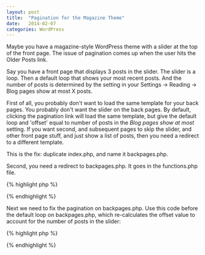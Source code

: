 ```yaml
---
layout: post
title:  "Pagination for the Magazine Theme"
date:   2014-02-07
categories: WordPress
---
```


Maybe you have a magazine-style WordPress theme with a slider at the top of the front page. The issue of pagination comes up when the user hits the Older Posts link.

Say you have a front page that displays 3 posts in the slider. The slider is a loop. Then a default loop that shows your most recent posts. And the number of posts is determined by the setting in your Settings -> Reading -> Blog pages show at most X posts. 

First of all, you probably don't want to load the same template for your back pages. You probably don't want the slider on the back pages. By default, clicking the pagination link will load the same template, but give the default loop and 'offset' equal to number of posts in the _Blog pages show at most_ setting. If you want second, and subsequent pages to skip the slider, and other front page stuff, and just show a list of posts, then you need a redirect to a different template.   

This is the fix: duplicate index.php, and name it backpages.php.  

Second, you need a redirect to backpages.php. It goes in the functions.php file. 

{% highlight php %}
<?php
function our_template_redirect() {
    if ( (is_home()) && ( is_paged('2') ) ):
        include (get_stylesheet_directory() . '/backpages.php');
        exit;
    endif;
}
add_action( 'template_redirect', 'our_template_redirect' );
?>
{% endhighlight %}

Next we need to fix the pagination on backpages.php. Use this code before the default loop on backpages.php, which re-calculates the offset value to account for the number of posts in the slider:

{% highlight php %}
<?php			
	// We need an offset to account for the posts in the slider
	$offset = 3;
	
	// Next, determine how many posts per page you want, using WordPress's settings
	$ppp = get_option('posts_per_page');
	
	// What page are we on?
	$paged = get_query_var( 'paged' );
	
	// Manually determine page query offset: (offset + (current page minus one x posts per page)
	$page_offset = $offset + ( ($paged -1 ) * $ppp );
	
	// Define the query
	query_posts( 'offset=' . $page_offset );

	// Start the default loop
	if (have_posts()) : while (have_posts()) : the_post(); 
?>
{% endhighlight %}
